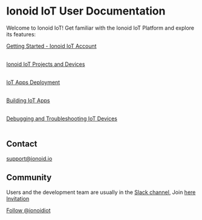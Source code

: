 # Ionoid IoT User Documentation

Welcome to Ionoid IoT! Get familiar with the Ionoid IoT Platform and explore
its features:

[Getting Started - Ionoid IoT Account](https://docs.ionoid.io/#/../Register/register)
<br>
<br>

[Ionoid IoT Projects and Devices](https://docs.ionoid.io/#/../NewProject/newProject)
<br>
<br>

[IoT Apps Deployment](https://docs.ionoid.io/#/../DeployApp/deployApp)
<br>
<br>

[Building IoT Apps](https://docs.ionoid.io/#/../apps/README)
<br>
<br>

[Debugging and Troubleshooting IoT Devices](https://docs.ionoid.io/#/../debug/debug-devices)
<br>
<br>


## Contact 
support@ionoid.io

## Community
Users and the development team are usually in the [Slack channel](https://ionoidcommunity.slack.com/), Join [here Invitation](https://ionoidcommunity.slack.com/join/shared_invite/enQtNTAzMTEwMTc5NDc2LTM2ODgxY2VmYTljNjM2NTNmZmVjYTEzY2Q4NTgyZTljYzI3MzhiZGRlODkzNTE3NTE3ODk5ZmFjNjYzOGRjZTM)

<a href="https://twitter.com/ionoidiot?ref_src=twsrc%5Etfw" class="twitter-follow-button" data-show-count="false">Follow @ionoidiot</a><script async src="https://platform.twitter.com/widgets.js" charset="utf-8"></script>
